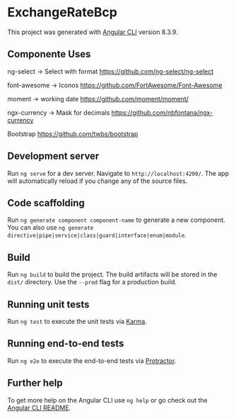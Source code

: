 # ExchangeRateBcp

This project was generated with [Angular CLI](https://github.com/angular/angular-cli) version 8.3.9.

## Componente Uses

ng-select -> Select with format
https://github.com/ng-select/ng-select

font-awesome -> Iconos
https://github.com/FortAwesome/Font-Awesome

moment -> working date
https://github.com/moment/moment/

ngx-currency -> Mask for decimals
https://github.com/nbfontana/ngx-currency

Bootstrap
https://github.com/twbs/bootstrap


## Development server

Run `ng serve` for a dev server. Navigate to `http://localhost:4200/`. The app will automatically reload if you change any of the source files.

## Code scaffolding

Run `ng generate component component-name` to generate a new component. You can also use `ng generate directive|pipe|service|class|guard|interface|enum|module`.

## Build

Run `ng build` to build the project. The build artifacts will be stored in the `dist/` directory. Use the `--prod` flag for a production build.

## Running unit tests

Run `ng test` to execute the unit tests via [Karma](https://karma-runner.github.io).

## Running end-to-end tests

Run `ng e2e` to execute the end-to-end tests via [Protractor](http://www.protractortest.org/).

## Further help

To get more help on the Angular CLI use `ng help` or go check out the [Angular CLI README](https://github.com/angular/angular-cli/blob/master/README.md).
